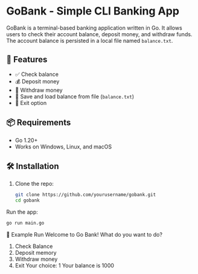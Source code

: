 # GoBank - Simple CLI Banking App

GoBank is a terminal-based banking application written in Go. It allows users to check their account balance, deposit money, and withdraw funds. The account balance is persisted in a local file named `balance.txt`.

## 🚀 Features

- ✅ Check balance
- 💰 Deposit money
- 💸 Withdraw money
- 📁 Save and load balance from file (`balance.txt`)
- 🛑 Exit option

## 📦 Requirements

- Go 1.20+
- Works on Windows, Linux, and macOS

## 🛠️ Installation

1. Clone the repo:
   ```bash
   git clone https://github.com/yourusername/gobank.git
   cd gobank
   ```

Run the app:
```bash 
go run main.go
````

🧪 Example Run
Welcome to Go Bank!
What do you want to do?
1. Check Balance
2. Deposit memory
3. Withdraw money
4. Exit
Your choice: 1
Your balance is 1000
